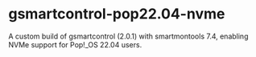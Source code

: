 # gsmartcontrol-pop22.04-nvme
A custom build of gsmartcontrol (2.0.1) with smartmontools 7.4, enabling NVMe support for Pop!_OS 22.04 users.
